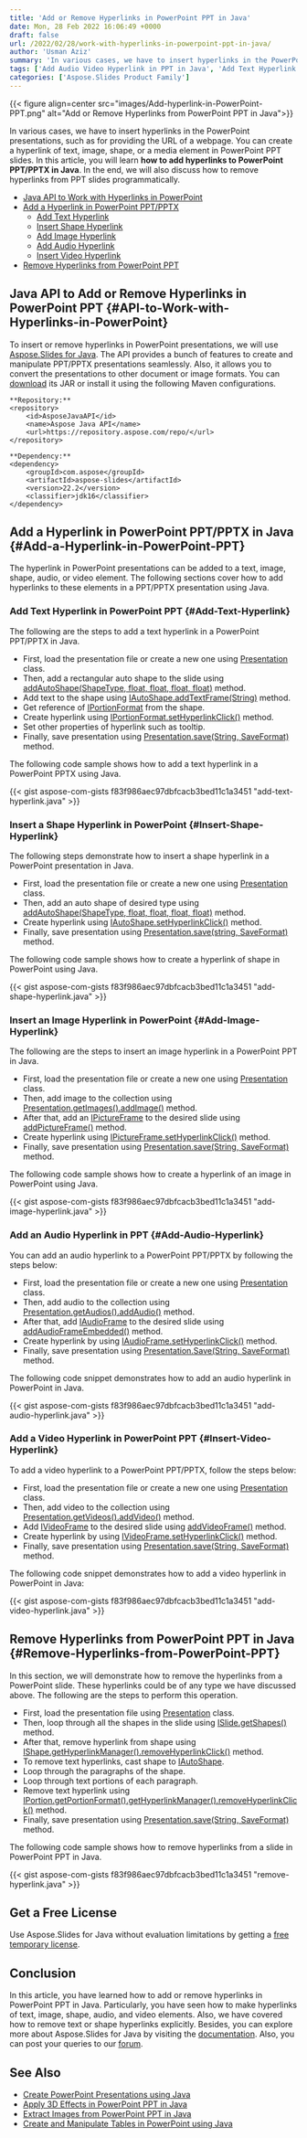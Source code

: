 ```yaml
---
title: 'Add or Remove Hyperlinks in PowerPoint PPT in Java'
date: Mon, 28 Feb 2022 16:06:49 +0000
draft: false
url: /2022/02/28/work-with-hyperlinks-in-powerpoint-ppt-in-java/
author: 'Usman Aziz'
summary: 'In various cases, we have to insert hyperlinks in the PowerPoint presentations, such as for providing the URL of a webpage. You can create a hyperlink of text, image, shape, or a media element in PowerPoint PPT slides. In this article, you will learn **how to add hyperlinks to PowerPoint PPT/PPTX in Java**. In the end, we will also discuss how to remove hyperlinks from PPT slides programmatically.'
tags: ['Add Audio Video Hyperlink in PPT in Java', 'Add Text Hyperlink in PPT in Java', 'Add image Hyperlink in PPT in Java', 'Java API to Work with Hyperlinks in PowerPoint', 'Remove Hyperlink in PPT in Java']
categories: ['Aspose.Slides Product Family']
---
```




{{< figure align=center src="images/Add-hyperlink-in-PowerPoint-PPT.png" alt="Add or Remove Hyperlinks from PowerPoint PPT in Java">}}


In various cases, we have to insert hyperlinks in the PowerPoint presentations, such as for providing the URL of a webpage. You can create a hyperlink of text, image, shape, or a media element in PowerPoint PPT slides. In this article, you will learn **how to add hyperlinks to PowerPoint PPT/PPTX in Java**. In the end, we will also discuss how to remove hyperlinks from PPT slides programmatically.

*   [Java API to Work with Hyperlinks in PowerPoint][1]
*   [Add a Hyperlink in PowerPoint PPT/PPTX][2]
    *   [Add Text Hyperlink][3]
    *   [Insert Shape Hyperlink][4]
    *   [Add Image Hyperlink][5]
    *   [Add Audio Hyperlink][6]
    *   [Insert Video Hyperlink][7]
*   [Remove Hyperlinks from PowerPoint PPT][8]

## Java API to Add or Remove Hyperlinks in PowerPoint PPT {#API-to-Work-with-Hyperlinks-in-PowerPoint}

To insert or remove hyperlinks in PowerPoint presentations, we will use [Aspose.Slides for Java][9]. The API provides a bunch of features to create and manipulate PPT/PPTX presentations seamlessly. Also, it allows you to convert the presentations to other document or image formats. You can [download][10] its JAR or install it using the following Maven configurations.

```
**Repository:**
<repository>
    <id>AsposeJavaAPI</id>
    <name>Aspose Java API</name>
    <url>https://repository.aspose.com/repo/</url>
</repository>

**Dependency:**
<dependency>
    <groupId>com.aspose</groupId>
    <artifactId>aspose-slides</artifactId>
    <version>22.2</version>
    <classifier>jdk16</classifier>
</dependency>
```

## Add a Hyperlink in PowerPoint PPT/PPTX in Java {#Add-a-Hyperlink-in-PowerPoint-PPT}

The hyperlink in PowerPoint presentations can be added to a text, image, shape, audio, or video element. The following sections cover how to add hyperlinks to these elements in a PPT/PPTX presentation using Java.

### Add Text Hyperlink in PowerPoint PPT {#Add-Text-Hyperlink}

The following are the steps to add a text hyperlink in a PowerPoint PPT/PPTX in Java.

*   First, load the presentation file or create a new one using [Presentation][11] class.
*   Then, add a rectangular auto shape to the slide using [addAutoShape(ShapeType, float, float, float, float)][12] method.
*   Add text to the shape using [IAutoShape.addTextFrame(String)][13] method.
*   Get reference of [IPortionFormat][14] from the shape.
*   Create hyperlink using [IPortionFormat.setHyperlinkClick()][15] method.
*   Set other properties of hyperlink such as tooltip.
*   Finally, save presentation using [Presentation.save(String, SaveFormat)][16] method.

The following code sample shows how to add a text hyperlink in a PowerPoint PPTX using Java.

{{< gist aspose-com-gists f83f986aec97dbfcacb3bed11c1a3451 "add-text-hyperlink.java" >}}

### Insert a Shape Hyperlink in PowerPoint {#Insert-Shape-Hyperlink}

The following steps demonstrate how to insert a shape hyperlink in a PowerPoint presentation in Java.

*   First, load the presentation file or create a new one using [Presentation][17] class.
*   Then, add an auto shape of desired type using [addAutoShape(ShapeType, float, float, float, float)][18] method.
*   Create hyperlink using [IAutoShape.setHyperlinkClick()][19] method.
*   Finally, save presentation using [Presentation.save(string, SaveFormat)][20] method.

The following code sample shows how to create a hyperlink of shape in PowerPoint using Java.

{{< gist aspose-com-gists f83f986aec97dbfcacb3bed11c1a3451 "add-shape-hyperlink.java" >}}

### Insert an Image Hyperlink in PowerPoint {#Add-Image-Hyperlink}

The following are the steps to insert an image hyperlink in a PowerPoint PPT in Java.

*   First, load the presentation file or create a new one using [Presentation][21] class.
*   Then, add image to the collection using [Presentation.getImages().addImage()][22] method.
*   After that, add an [IPictureFrame][23] to the desired slide using [addPictureFrame()][24] method.
*   Create hyperlink using [IPictureFrame.setHyperlinkClick()][25] method.
*   Finally, save presentation using [Presentation.save(String, SaveFormat)][26] method.

The following code sample shows how to create a hyperlink of an image in PowerPoint using Java.

{{< gist aspose-com-gists f83f986aec97dbfcacb3bed11c1a3451 "add-image-hyperlink.java" >}}

### Add an Audio Hyperlink in PPT {#Add-Audio-Hyperlink}

You can add an audio hyperlink to a PowerPoint PPT/PPTX by following the steps below:

*   First, load the presentation file or create a new one using [Presentation][27] class.
*   Then, add audio to the collection using [Presentation.getAudios().addAudio()][28] method.
*   After that, add [IAudioFrame][29] to the desired slide using [addAudioFrameEmbedded()][30] method.
*   Create hyperlink by using [IAudioFrame.setHyperlinkClick()][31] method.
*   Finally, save presentation using [Presentation.Save(String, SaveFormat)][32] method.

The following code snippet demonstrates how to add an audio hyperlink in PowerPoint in Java.

{{< gist aspose-com-gists f83f986aec97dbfcacb3bed11c1a3451 "add-audio-hyperlink.java" >}}

### Add a Video Hyperlink in PowerPoint PPT {#Insert-Video-Hyperlink}

To add a video hyperlink to a PowerPoint PPT/PPTX, follow the steps below:

*   First, load the presentation file or create a new one using [Presentation][33] class.
*   Then, add video to the collection using [Presentation.getVideos().addVideo()][34] method.
*   Add [IVideoFrame][35] to the desired slide using [addVideoFrame()][36] method.
*   Create hyperlink by using [IVideoFrame.setHyperlinkClick()][37] method.
*   Finally, save presentation using [Presentation.save(String, SaveFormat)][38] method.

The following code snippet demonstrates how to add a video hyperlink in PowerPoint in Java:

{{< gist aspose-com-gists f83f986aec97dbfcacb3bed11c1a3451 "add-video-hyperlink.java" >}}

## Remove Hyperlinks from PowerPoint PPT in Java {#Remove-Hyperlinks-from-PowerPoint-PPT}

In this section, we will demonstrate how to remove the hyperlinks from a PowerPoint slide. These hyperlinks could be of any type we have discussed above. The following are the steps to perform this operation.

*   First, load the presentation file using [Presentation][39] class.
*   Then, loop through all the shapes in the slide using [ISlide.getShapes()][40] method.
*   After that, remove hyperlink from shape using [IShape.getHyperlinkManager().removeHyperlinkClick()][41] method.
*   To remove text hyperlinks, cast shape to [IAutoShape][42].
*   Loop through the paragraphs of the shape.
*   Loop through text portions of each paragraph.
*   Remove text hyperlink using [IPortion.getPortionFormat().getHyperlinkManager().removeHyperlinkClick()][43] method.
*   Finally, save presentation using [Presentation.save(String, SaveFormat)][44] method.

The following code sample shows how to remove hyperlinks from a slide in PowerPoint PPT in Java.

{{< gist aspose-com-gists f83f986aec97dbfcacb3bed11c1a3451 "remove-hyperlink.java" >}}

## Get a Free License

Use Aspose.Slides for Java without evaluation limitations by getting a [free temporary license][45].

## Conclusion

In this article, you have learned how to add or remove hyperlinks in PowerPoint PPT in Java. Particularly, you have seen how to make hyperlinks of text, image, shape, audio, and video elements. Also, we have covered how to remove text or shape hyperlinks explicitly. Besides, you can explore more about Aspose.Slides for Java by visiting the [documentation][46]. Also, you can post your queries to our [forum][47].

## See Also

*   [Create PowerPoint Presentations using Java][48]
*   [Apply 3D Effects in PowerPoint PPT in Java][49]
*   [Extract Images from PowerPoint PPT in Java][50]
*   [Create and Manipulate Tables in PowerPoint using Java][51]




[1]: #API-to-Work-with-Hyperlinks-in-PowerPoint
[2]: #Add-a-Hyperlink-in-PowerPoint-PPT
[3]: #Add-Text-Hyperlink
[4]: #Insert-Shape-Hyperlink
[5]: #Add-Image-Hyperlink
[6]: #Add-Audio-Hyperlink
[7]: #Insert-Video-Hyperlink
[8]: #Remove-Hyperlinks-from-PowerPoint-PPT
[9]: https://products.aspose.com/slides/java
[10]: https://downloads.aspose.com/slides/java
[11]: https://apireference.aspose.com/slides/java/com.aspose.slides/Presentation
[12]: https://apireference.aspose.com/slides/java/com.aspose.slides/IShapeCollection#addAutoShape-int-float-float-float-float-
[13]: https://apireference.aspose.com/slides/java/com.aspose.slides/IAutoShape#addTextFrame-java.lang.String-
[14]: https://apireference.aspose.com/slides/java/com.aspose.slides/IPortionFormat
[15]: https://apireference.aspose.com/slides/java/com.aspose.slides/IHyperlinkContainer#setHyperlinkClick-com.aspose.slides.IHyperlink-
[16]: https://apireference.aspose.com/slides/java/com.aspose.slides/Presentation#save-java.lang.String-int-
[17]: https://apireference.aspose.com/slides/java/com.aspose.slides/Presentation
[18]: https://apireference.aspose.com/slides/java/com.aspose.slides/IShapeCollection#addAutoShape-int-float-float-float-float-
[19]: https://apireference.aspose.com/slides/java/com.aspose.slides/IHyperlinkContainer#setHyperlinkClick-com.aspose.slides.IHyperlink-
[20]: https://apireference.aspose.com/slides/java/com.aspose.slides/Presentation#save-java.lang.String-int-
[21]: https://apireference.aspose.com/slides/java/com.aspose.slides/Presentation
[22]: https://apireference.aspose.com/slides/java/com.aspose.slides/IImageCollection#addImage-byte:A-
[23]: https://apireference.aspose.com/slides/java/com.aspose.slides/IPictureFrame
[24]: https://apireference.aspose.com/slides/java/com.aspose.slides/IShapeCollection#addPictureFrame-int-float-float-float-float-com.aspose.slides.IPPImage-
[25]: https://apireference.aspose.com/slides/java/com.aspose.slides/IHyperlinkContainer#setHyperlinkClick-com.aspose.slides.IHyperlink-
[26]: https://apireference.aspose.com/slides/java/com.aspose.slides/Presentation#save-java.lang.String-int-
[27]: https://apireference.aspose.com/slides/java/com.aspose.slides/Presentation
[28]: https://apireference.aspose.com/slides/java/com.aspose.slides/IAudioCollection#addAudio-byte:A-
[29]: https://apireference.aspose.com/slides/java/com.aspose.slides/IAudioFrame
[30]: https://apireference.aspose.com/slides/java/com.aspose.slides/IShapeCollection#addAudioFrameEmbedded-float-float-float-float-com.aspose.slides.IAudio-
[31]: https://apireference.aspose.com/slides/java/com.aspose.slides/IHyperlinkContainer#setHyperlinkClick-com.aspose.slides.IHyperlink-
[32]: https://apireference.aspose.com/slides/java/com.aspose.slides/Presentation#save-java.lang.String-int-
[33]: https://apireference.aspose.com/slides/java/com.aspose.slides/Presentation
[34]: https://apireference.aspose.com/slides/java/com.aspose.slides/IVideoCollection#addVideo-byte:A-
[35]: https://apireference.aspose.com/slides/java/com.aspose.slides/IVideoFrame
[36]: https://apireference.aspose.com/slides/java/com.aspose.slides/IShapeCollection#addVideoFrame-float-float-float-float-com.aspose.slides.IVideo-
[37]: https://apireference.aspose.com/slides/java/com.aspose.slides/IHyperlinkContainer#setHyperlinkClick-com.aspose.slides.IHyperlink-
[38]: https://apireference.aspose.com/slides/java/com.aspose.slides/Presentation#save-java.lang.String-int-
[39]: https://apireference.aspose.com/slides/java/com.aspose.slides/Presentation
[40]: https://apireference.aspose.com/slides/java/com.aspose.slides/IBaseSlide#getShapes--
[41]: https://apireference.aspose.com/slides/java/com.aspose.slides/IHyperlinkManager#removeHyperlinkClick--
[42]: https://apireference.aspose.com/slides/java/com.aspose.slides/IAutoShape
[43]: https://apireference.aspose.com/slides/java/com.aspose.slides/IHyperlinkManager#removeHyperlinkClick--
[44]: https://apireference.aspose.com/slides/java/com.aspose.slides/Presentation#save-java.lang.String-int-
[45]: https://purchase.aspose.com/temporary-license
[46]: https://docs.aspose.com/slides/java
[47]: https://forum.aspose.com/
[48]: https://blog.aspose.com/2021/01/18/create-powerpoint-presentations-using-java/
[49]: https://blog.aspose.com/2022/02/04/apply-three-d-effects-in-ppt-in-java/
[50]: https://blog.aspose.com/2022/01/13/extract-images-from-ppt-in-java/
[51]: https://blog.aspose.com/2021/09/23/manipulate-tables-in-powerpoint-using-java/




